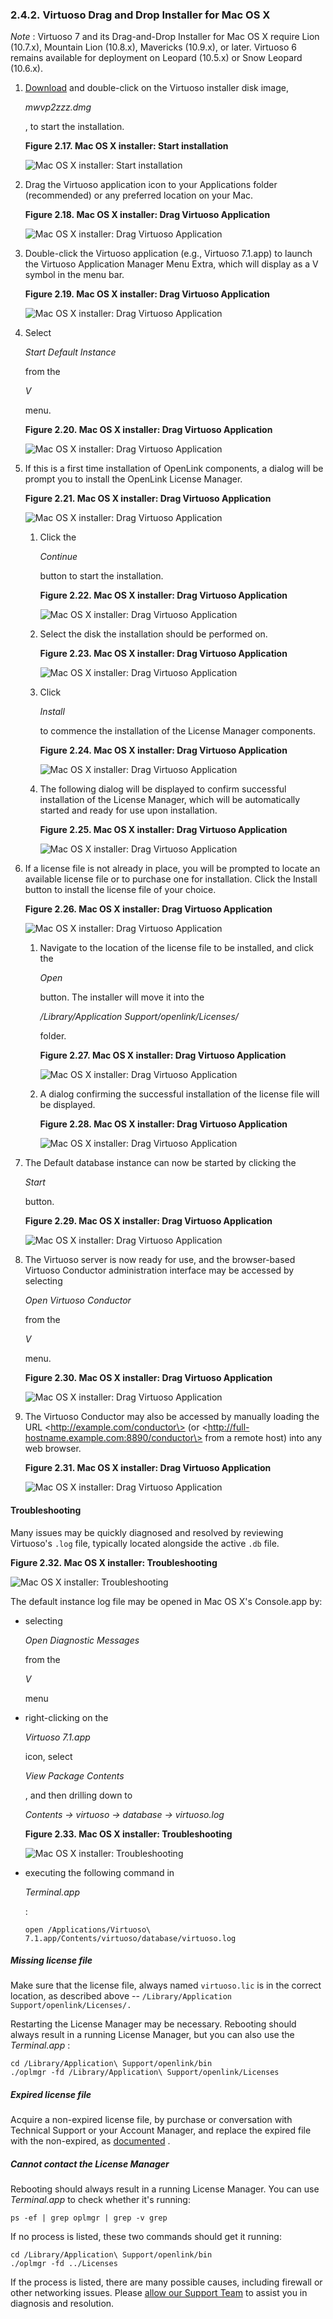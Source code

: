 <div>

<div>

<div>

<div>

### 2.4.2. Virtuoso Drag and Drop Installer for Mac OS X

</div>

</div>

</div>

<span class="emphasis">*Note*</span> : Virtuoso 7 and its Drag-and-Drop
Installer for Mac OS X require Lion (10.7.x), Mountain Lion (10.8.x),
Mavericks (10.9.x), or later. Virtuoso 6 remains available for
deployment on Leopard (10.5.x) or Snow Leopard (10.6.x).

<div>

1.  <a href="http://virtuoso.openlinksw.com/download/" class="ulink"
    target="_top">Download</a> and double-click on the Virtuoso
    installer disk image,

    <span class="emphasis">*mwvp2zzz.dmg*</span>

    , to start the installation.

    <div>

    <div>

    **Figure 2.17. Mac OS X installer: Start installation**

    <div>

    <div>

    ![Mac OS X installer: Start installation](images/mac/v7pe1.png)

    </div>

    </div>

    </div>

      

    </div>

2.  Drag the Virtuoso application icon to your Applications folder
    (recommended) or any preferred location on your Mac.

    <div>

    <div>

    **Figure 2.18. Mac OS X installer: Drag Virtuoso Application**

    <div>

    <div>

    ![Mac OS X installer: Drag Virtuoso
    Application](images/mac/v7pe2.png)

    </div>

    </div>

    </div>

      

    </div>

3.  Double-click the Virtuoso application (e.g., Virtuoso 7.1.app) to
    launch the Virtuoso Application Manager Menu Extra, which will
    display as a V symbol in the menu bar.

    <div>

    <div>

    **Figure 2.19. Mac OS X installer: Drag Virtuoso Application**

    <div>

    <div>

    ![Mac OS X installer: Drag Virtuoso
    Application](images/mac/v7pe6.png)

    </div>

    </div>

    </div>

      

    </div>

4.  Select

    <span class="emphasis">*Start Default Instance*</span>

    from the

    <span class="emphasis">*V*</span>

    menu.

    <div>

    <div>

    **Figure 2.20. Mac OS X installer: Drag Virtuoso Application**

    <div>

    <div>

    ![Mac OS X installer: Drag Virtuoso
    Application](images/mac/v7pe7.png)

    </div>

    </div>

    </div>

      

    </div>

5.  If this is a first time installation of OpenLink components, a
    dialog will be prompt you to install the OpenLink License Manager.

    <div>

    <div>

    **Figure 2.21. Mac OS X installer: Drag Virtuoso Application**

    <div>

    <div>

    ![Mac OS X installer: Drag Virtuoso
    Application](images/mac/v7pe8.png)

    </div>

    </div>

    </div>

      

    </div>

    <div>

    1.  Click the

        <span class="emphasis">*Continue*</span>

        button to start the installation.

        <div>

        <div>

        **Figure 2.22. Mac OS X installer: Drag Virtuoso Application**

        <div>

        <div>

        ![Mac OS X installer: Drag Virtuoso
        Application](images/mac/v7pe9.png)

        </div>

        </div>

        </div>

          

        </div>

    2.  Select the disk the installation should be performed on.

        <div>

        <div>

        **Figure 2.23. Mac OS X installer: Drag Virtuoso Application**

        <div>

        <div>

        ![Mac OS X installer: Drag Virtuoso
        Application](images/mac/v7pe10.png)

        </div>

        </div>

        </div>

          

        </div>

    3.  Click

        <span class="emphasis">*Install*</span>

        to commence the installation of the License Manager components.

        <div>

        <div>

        **Figure 2.24. Mac OS X installer: Drag Virtuoso Application**

        <div>

        <div>

        ![Mac OS X installer: Drag Virtuoso
        Application](images/mac/v7pe11.png)

        </div>

        </div>

        </div>

          

        </div>

    4.  The following dialog will be displayed to confirm successful
        installation of the License Manager, which will be automatically
        started and ready for use upon installation.

        <div>

        <div>

        **Figure 2.25. Mac OS X installer: Drag Virtuoso Application**

        <div>

        <div>

        ![Mac OS X installer: Drag Virtuoso
        Application](images/mac/v7pe12.png)

        </div>

        </div>

        </div>

          

        </div>

    </div>

6.  If a license file is not already in place, you will be prompted to
    locate an available license file or to purchase one for
    installation. Click the Install button to install the license file
    of your choice.

    <div>

    <div>

    **Figure 2.26. Mac OS X installer: Drag Virtuoso Application**

    <div>

    <div>

    ![Mac OS X installer: Drag Virtuoso
    Application](images/mac/v7pe13.png)

    </div>

    </div>

    </div>

      

    </div>

    <div>

    1.  Navigate to the location of the license file to be installed,
        and click the

        <span class="emphasis">*Open*</span>

        button. The installer will move it into the

        <span class="emphasis">*/Library/Application
        Support/openlink/Licenses/*</span>

        folder.

        <div>

        <div>

        **Figure 2.27. Mac OS X installer: Drag Virtuoso Application**

        <div>

        <div>

        ![Mac OS X installer: Drag Virtuoso
        Application](images/mac/v7pe14.png)

        </div>

        </div>

        </div>

          

        </div>

    2.  A dialog confirming the successful installation of the license
        file will be displayed.

        <div>

        <div>

        **Figure 2.28. Mac OS X installer: Drag Virtuoso Application**

        <div>

        <div>

        ![Mac OS X installer: Drag Virtuoso
        Application](images/mac/v7pe15.png)

        </div>

        </div>

        </div>

          

        </div>

    </div>

7.  The Default database instance can now be started by clicking the

    <span class="emphasis">*Start*</span>

    button.

    <div>

    <div>

    **Figure 2.29. Mac OS X installer: Drag Virtuoso Application**

    <div>

    <div>

    ![Mac OS X installer: Drag Virtuoso
    Application](images/mac/v7pe16.png)

    </div>

    </div>

    </div>

      

    </div>

8.  The Virtuoso server is now ready for use, and the browser-based
    Virtuoso Conductor administration interface may be accessed by
    selecting

    <span class="emphasis">*Open Virtuoso Conductor*</span>

    from the

    <span class="emphasis">*V*</span>

    menu.

    <div>

    <div>

    **Figure 2.30. Mac OS X installer: Drag Virtuoso Application**

    <div>

    <div>

    ![Mac OS X installer: Drag Virtuoso
    Application](images/mac/v7pe17.png)

    </div>

    </div>

    </div>

      

    </div>

9.  The Virtuoso Conductor may also be accessed by manually loading the
    URL \<http://example.com/conductor\> (or
    \<http://full-hostname.example.com:8890/conductor\> from a remote
    host) into any web browser.

    <div>

    <div>

    **Figure 2.31. Mac OS X installer: Drag Virtuoso Application**

    <div>

    <div>

    ![Mac OS X installer: Drag Virtuoso
    Application](images/mac/v7pe18.png)

    </div>

    </div>

    </div>

      

    </div>

</div>

<div>

<div>

<div>

<div>

#### Troubleshooting

</div>

</div>

</div>

Many issues may be quickly diagnosed and resolved by reviewing
Virtuoso's `.log` file, typically located alongside the active `.db`
file.

<div>

<div>

**Figure 2.32. Mac OS X installer: Troubleshooting**

<div>

<div>

![Mac OS X installer: Troubleshooting](images/mac/v7pe19.png)

</div>

</div>

</div>

  

</div>

The default instance log file may be opened in Mac OS X's Console.app
by:

<div>

- selecting

  <span class="emphasis">*Open Diagnostic Messages*</span>

  from the

  <span class="emphasis">*V*</span>

  menu

- right-clicking on the

  <span class="emphasis">*Virtuoso 7.1.app* </span>

  icon, select

  <span class="emphasis">*View Package Contents*</span>

  , and then drilling down to

  <span class="emphasis">*Contents -\> virtuoso -\> database -\>
  virtuoso.log*</span>

  <div>

  <div>

  **Figure 2.33. Mac OS X installer: Troubleshooting**

  <div>

  <div>

  ![Mac OS X installer: Troubleshooting](images/mac/v7pe20.png)

  </div>

  </div>

  </div>

    

  </div>

- executing the following command in

  <span class="emphasis">*Terminal.app*</span>

  :

  ``` programlisting
  open /Applications/Virtuoso\ 7.1.app/Contents/virtuoso/database/virtuoso.log
  ```

</div>

<div>

<div>

<div>

<div>

##### Missing license file

</div>

</div>

</div>

Make sure that the license file, always named `virtuoso.lic` is in the
correct location, as described above --
`/Library/Application Support/openlink/Licenses/.`

Restarting the License Manager may be necessary. Rebooting should always
result in a running License Manager, but you can also use the
<span class="emphasis">*Terminal.app*</span> :

``` programlisting
cd /Library/Application\ Support/openlink/bin
./oplmgr -fd /Library/Application\ Support/openlink/Licenses
```

</div>

<div>

<div>

<div>

<div>

##### Expired license file

</div>

</div>

</div>

Acquire a non-expired license file, by purchase or conversation with
Technical Support or your Account Manager, and replace the expired file
with the non-expired, as
<a href="http://support.openlinksw.com/supportweb/ApplyVirtLicenses"
class="ulink" target="_top">documented</a> .

</div>

<div>

<div>

<div>

<div>

##### Cannot contact the License Manager

</div>

</div>

</div>

Rebooting should always result in a running License Manager. You can use
<span class="emphasis">*Terminal.app*</span> to check whether it's
running:

``` programlisting
ps -ef | grep oplmgr | grep -v grep
```

If no process is listed, these two commands should get it running:

``` programlisting
cd /Library/Application\ Support/openlink/bin
./oplmgr -fd ../Licenses
```

If the process is listed, there are many possible causes, including
firewall or other networking issues. Please
<a href="http://support.openlinksw.com/support/online-support.vsp"
class="ulink" target="_top">allow our Support Team</a> to assist you in
diagnosis and resolution.

</div>

</div>

</div>

